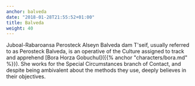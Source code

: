 ```yaml
---
anchor: balveda
date: "2018-01-28T21:55:52+01:00"
title: Balveda
weight: 40
---
```


Juboal-Rabaroansa Perosteck Alseyn Balveda dam T'seif, usually referred to as Perosteck Balveda, is an operative of the Culture assigned to track and apprehend [Bora Horza Gobuchul]({{% anchor "characters/bora.md" %}}). She works for the Special Circumstances branch of Contact, and despite being ambivalent about the methods they use, deeply believes in their objectives.
